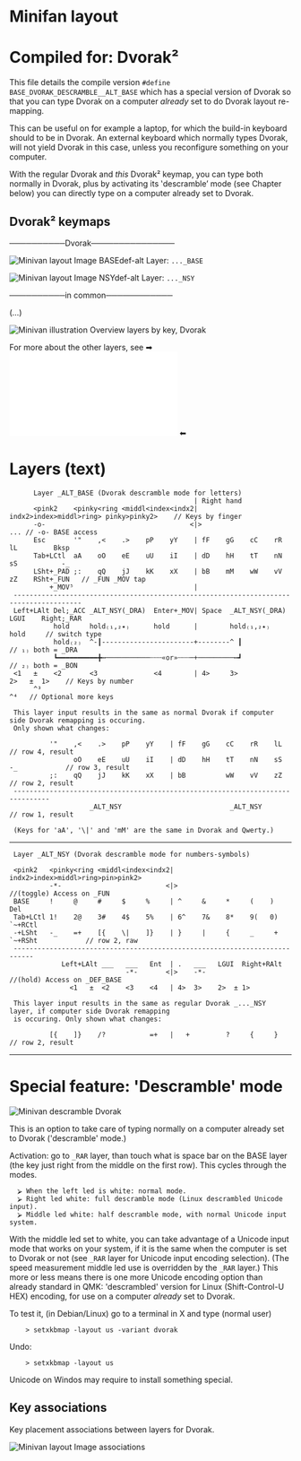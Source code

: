 # Minifan layout

Compiled for: Dvorak² 
=====================

This file details the compile version `#define BASE_DVORAK_DESCRAMBLE__ALT_BASE`
which has a special version of Dvorak so that you can
type Dvorak on a computer *already* set to do Dvorak layout re-mapping.

This can be useful on for example a laptop, for which the build-in
keyboard should to be in Dvorak. An external keyboard which normally
types Dvorak, will not yield Dvorak in this case, unless you reconfigure
something on your computer.

With the regular Dvorak and *this* Dvorak² keymap, you can type both
normally in Dvorak, plus by activating its ‛descramble’ mode (see
Chapter below) you can directly type on a computer already set to Dvorak.

Dvorak² keymaps
---------------

──────────Dvorak───────────────

![Minivan layout Image BASEdef-alt](http://socialism.nl/misc/minivan/minivan_base_layer_dvorak_va.jpg)
Layer: `..._BASE`

![Minivan layout Image NSYdef-alt](http://socialism.nl/misc/minivan/minivan_nsy_layer_dvorak_va.jpg)
Layer: `..._NSY`

──────────in common────────────

(…) 

![Minivan illustration Overview layers by key, Dvorak](http://socialism.nl/misc/minivan/minivan-all-layers-clear-visualization-by-key_dvorak_2000_va.jpg)

For more about the other layers, see ➡ ![readme.md](./readme.md) ⬅

Layers (text)
=============
 
          Layer _ALT_BASE (Dvorak descramble mode for letters)
                                                  | Right hand
          <pink2    <pinky<ring <middl<index<indx2| indx2>index>middl>ring> pinky>pinky2>    // Keys by finger
          -o-                                    <|>                                    ... // -o- BASE access
          Esc       '"    ,<    .>    pP    yY    | fF    gG    cC    rR    lL         Bksp
          Tab+LCtl  aA    oO    eE    uU    iI    | dD    hH    tT    nN    sS           -_
          LSht+_PAD ;:    qQ    jJ    kK    xX    | bB    mM    wW    vV    zZ    RSht+_FUN   // _FUN _MOV tap
              +_MOV⁵                              |
     ---------------------------------------------------------------------------------------
     Left+LAlt Del;_ACC _ALT_NSY(_DRA)  Enter+_MOV| Space  _ALT_NSY(_DRA) LGUI    Right;_RAR 
               hold     hold₍₁,₂٭₎      hold      |        hold₍₁,₂٭₎             hold     // switch type
               hold₍₂₎  ^-┃-----------------------+--------^ ┃                          // ₁₎ both = _DRA
               ┗━━━━━━━━━━╋┅───────────┄┄┄«or»┄┄┄─+─────────┅┛                          // ₂₎ both = _BON
     <1   ±    <2       <3              <4        | 4>     3>             2>   ±  1>    // Keys by number
          ^³                                                                   ^⁴   // Optional more keys

     This layer input results in the same as normal Dvorak if computer side Dvorak remapping is occuring.
     Only shown what changes:

              '"    ,<    .>    pP    yY    | fF    gG    cC    rR    lL                 // row 4, result
                    oO    eE    uU    iI    | dD    hH    tT    nN    sS   -_            // row 3, result
              ;:    qQ    jJ    kK    xX    | bB          wW    vV    zZ                 // row 2, result
     -------------------------------------------------------------------------------
                        _ALT_NSY                           _ALT_NSY                              // row 1, result

     (Keys for 'aA', '\|' and 'mM' are the same in Dvorak and Qwerty.)

- - -
    
     Layer _ALT_NSY (Dvorak descramble mode for numbers-symbols)
    
     <pink2   <pinky<ring <middl<index<indx2| indx2>index>middl>ring>pin>pink2>
              -*-                          <|>                                  //(toggle) Access on _FUN
     BASE     !     @     #     $     %     | ^     &     *     (    )       Del
     Tab+LCtl 1!    2@    3#    4$    5%    | 6^    7&    8*    9(   0)  `~+RCtl
     -+LSht   -_    =+    [{    \|    ]}    | }     |     {     _     +  `~+RSht            // row 2, raw
     ---------------------------------------------------------------------------
                 Left+LAlt ___   ___   Ent  | .   ___   LGUI  Right+RAlt
                                 -*-       <|>    -*-                        //(hold) Access on _DEF_BASE
                   <1   ±  <2    <3    <4   | 4>  3>    2>  ± 1>  

     This layer input results in the same as regular Dvorak _..._NSY layer, if computer side Dvorak remapping
     is occuring. Only shown what changes:

              [{    ]}    /?           =+   |   +         ?     {     }                  // row 2, result

- - -

Special feature: 'Descramble' mode
==================================

![Minivan descramble Dvorak](http://socialism.nl/misc/minivan/minivan_descramble.jpg)

  This is an option to take care of typing normally on a computer already
  set to Dvorak ('descramble' mode.)  

  Activation: go to `_RAR` layer, than touch what is space bar on the BASE layer
  (the key just right from the middle on the first row). This cycles through the modes.

      ⮚ When the left led is white: normal mode.
      ⮚ Right led white: full descramble mode (Linux descrambled Unicode input).
      ⮚ Middle led white: half descramble mode, with normal Unicode input system.

  With the middle led set to white, you can take advantage of a Unicode
  input mode that works on your system, if it is the same when the
  computer is set to Dvorak or not (see `_RAR` layer for Unicode input
  encoding selection). (The speed measurement middle led use is overridden
  by the `_RAR` layer.) This more or less means there is one more Unicode
  encoding option than already standard in QMK: 'descrambled' version for 
  Linux (Shift-Control-U HEX) encoding, for use on a computer *already* set to
  Dvorak.

  To test it, (in Debian/Linux) go to a terminal in X and type (normal user)

        > setxkbmap -layout us -variant dvorak

  Undo:

        > setxkbmap -layout us

  Unicode on Windos may require to install something special.


Key associations
----------------
Key placement associations between layers for Dvorak.

![Minivan layout Image associations](http://socialism.nl/misc/minivan/minivan-relationships_dvorak-descramble_1500_va.jpg)

